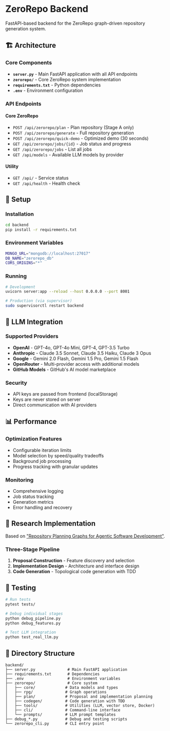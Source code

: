 # ZeroRepo Backend

FastAPI-based backend for the ZeroRepo graph-driven repository generation system.

## 🏗️ Architecture

### Core Components

- **`server.py`** - Main FastAPI application with all API endpoints
- **`zerorepo/`** - Core ZeroRepo system implementation
- **`requirements.txt`** - Python dependencies
- **`.env`** - Environment configuration

### API Endpoints

#### Core ZeroRepo
- `POST /api/zerorepo/plan` - Plan repository (Stage A only)
- `POST /api/zerorepo/generate` - Full repository generation
- `POST /api/zerorepo/quick-demo` - Optimized demo (30 seconds)
- `GET /api/zerorepo/jobs/{id}` - Job status and progress
- `GET /api/zerorepo/jobs` - List all jobs
- `GET /api/models` - Available LLM models by provider

#### Utility
- `GET /api/` - Service status
- `GET /api/health` - Health check

## 🔧 Setup

### Installation
```bash
cd backend
pip install -r requirements.txt
```

### Environment Variables
```bash
MONGO_URL="mongodb://localhost:27017"
DB_NAME="zerorepo_db"
CORS_ORIGINS="*"
```

### Running
```bash
# Development
uvicorn server:app --reload --host 0.0.0.0 --port 8001

# Production (via supervisor)
sudo supervisorctl restart backend
```

## 🧠 LLM Integration

### Supported Providers
- **OpenAI** - GPT-4o, GPT-4o Mini, GPT-4, GPT-3.5 Turbo
- **Anthropic** - Claude 3.5 Sonnet, Claude 3.5 Haiku, Claude 3 Opus
- **Google** - Gemini 2.0 Flash, Gemini 1.5 Pro, Gemini 1.5 Flash
- **OpenRouter** - Multi-provider access with additional models
- **GitHub Models** - GitHub's AI model marketplace

### Security
- API keys are passed from frontend (localStorage)
- Keys are never stored on server
- Direct communication with AI providers

## 📊 Performance

### Optimization Features
- Configurable iteration limits
- Model selection by speed/quality tradeoffs
- Background job processing
- Progress tracking with granular updates

### Monitoring
- Comprehensive logging
- Job status tracking
- Generation metrics
- Error handling and recovery

## 🔬 Research Implementation

Based on ["Repository Planning Graphs for Agentic Software Development"](https://arxiv.org/abs/2509.16198).

### Three-Stage Pipeline
1. **Proposal Construction** - Feature discovery and selection
2. **Implementation Design** - Architecture and interface design
3. **Code Generation** - Topological code generation with TDD

## 🧪 Testing

```bash
# Run tests
pytest tests/

# Debug individual stages
python debug_pipeline.py
python debug_features.py

# Test LLM integration
python test_real_llm.py
```

## 📂 Directory Structure

```
backend/
├── server.py              # Main FastAPI application
├── requirements.txt       # Dependencies
├── .env                   # Environment variables
├── zerorepo/              # Core system
│   ├── core/             # Data models and types
│   ├── rpg/              # Graph operations
│   ├── plan/             # Proposal and implementation planning
│   ├── codegen/          # Code generation with TDD
│   ├── tools/            # Utilities (LLM, vector store, Docker)
│   ├── cli/              # Command-line interface
│   └── prompts/          # LLM prompt templates
├── debug_*.py            # Debug and testing scripts
└── zerorepo_cli.py       # CLI entry point
```